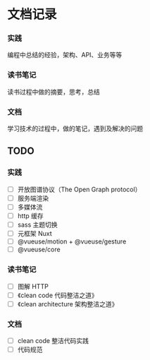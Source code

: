 # 文档记录

### 实践

编程中总结的经验，架构、API、业务等等

### 读书笔记

读书过程中做的摘要，思考，总结

### 文档

学习技术的过程中，做的笔记，遇到及解决的问题

## TODO

### 实践

- [ ] 开放图谱协议（The Open Graph protocol） <Badge text="pending" type="info"/>
- [ ] 服务端渲染 <Badge text="pending" type="info"/>
- [ ] 多媒体流 <Badge text="pending" type="info"/>
- [ ] http 缓存 <Badge text="pending" type="info"/>
- [ ] sass 主题切换 <Badge text="pending" type="info"/>
- [ ] 元框架 Nuxt <Badge text="pending" type="info"/>
- [ ] @vueuse/motion + @vueuse/gesture <Badge text="pending" type="info"/>
- [ ] @vueuse/core <Badge text="pending" type="info"/>

### 读书笔记

- [ ] 图解 HTTP <Badge text="delay" type="danger"/>
- [ ] 《clean code 代码整洁之道》 <Badge text="delay" type="danger"/>
- [ ] 《clean architecture 架构整洁之道》 <Badge text="doing" type="tip"/>

### 文档

- [ ] clean code 整洁代码实践 <Badge text="doing" type="tip"/>
- [ ] 代码规范 <Badge text="pending" type="info"/>
